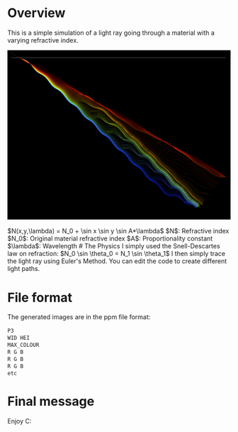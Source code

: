# Overview
This is a simple simulation of a light ray going through a material with a varying refractive index.
<p align="center">
  <img src="example.png" />
</p>
$N(x,y,\lambda) = N_0 + \sin x \sin y \sin A*\lambda$
$N$: Refractive index
$N_0$: Original material refractive index
$A$: Proportionality constant
$\lambda$: Wavelength
# The Physics
I simply used the Snell-Descartes law on refraction: $N_0 \sin \theta_0 = N_1 \sin \theta_1$ 
I then simply trace the light ray using Euler's Method.
You can edit the code to create different light paths.

# File format
The generated images are in the ppm file format:
```
P3
WID HEI
MAX_COLOUR
R G B
R G B
R G B
etc
```
# Final message
Enjoy C:
